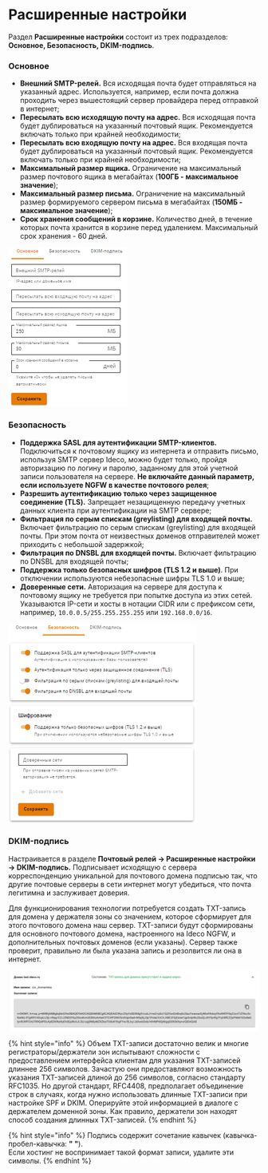 # Расширенные настройки

Раздел **Расширенные настройки** состоит из трех подразделов: **Основное, Безопасность, DKIM-подпись**.

### Основное

* **Внешний SMTP-релей.** Вся исходящая почта будет отправляться на указанный адрес. Используется, например, если почта должна проходить через вышестоящий сервер провайдера перед отправкой в интернет;
* **Пересылать всю исходящую почту на адрес.** Вся исходящая почта будет дублироваться на указанный почтовый ящик. Рекомендуется включать только при крайней необходимости;
* **Пересылать всю входящую почту на адрес.** Вся входящая почта будет дублироваться на указанный почтовый ящик. Рекомендуется включать только при крайней необходимости;
* **Максимальный размер ящика.** Ограничение на максимальный размер почтового ящика в мегабайтах (**100ГБ - максимальное значение**);
* **Максимальный размер письма.** Ограничение на максимальный размер формируемого сервером письма в мегабайтах (**150МБ - максимальное значение**);
* **Срок хранения сообщений в корзине.** Количество дней, в течение которых почта хранится в корзине перед удалением. Максимальный срок хранения - 60 дней.

![](/.gitbook/assets/advanced-settings.png)

### Безопасность

* **Поддержка SASL для аутентификации SMTP-клиентов.** Подключиться к почтовому ящику из интернета и отправить письмо, используя SMTP сервер Ideco, можно будет только, пройдя авторизацию по логину и паролю, заданному для этой учетной записи пользователя на сервере. **Не включайте данный параметр, если используете NGFW в качестве почтового релея**;
* **Разрешить аутентификацию только через защищенное соединение (TLS).** Запрещает незащищенную передачу учетных данных клиента при аутентификации на SMTP сервере;
* **Фильтрация по серым спискам (greylisting) для входящей почты.** Включает фильтрацию по серым спискам (greylisting) для входящей почты. При этом почта от неизвестных доменов отправителей может приходить с небольшой задержкой;
* **Фильтрация по DNSBL для входящей почты.** Включает фильтрацию по DNSBL для входящей почты;
* **Поддержка только безопасных шифров (TLS 1.2 и выше)**. При отключении используются небезопасные шифры TLS 1.0 и выше;
* **Доверенные сети.** Авторизация на сервере для доступа к почтовому ящику не требуется при попытке доступа из этих сетей. Указываются IP-сети и хосты в нотации CIDR или с префиксом сети, например, `10.0.0.5/255.255.255.255` или `192.168.0.0/16`.

![](/.gitbook/assets/advanced-settings1.png)

### DKIM-подпись

Настраивается в разделе **Почтовый релей -> Расширенные настройки -> DKIM-подпись.** Подписывает исходящую с сервера корреспонденцию уникальной для почтового домена подписью так, что другие почтовые серверы в сети интернет могут убедиться, что почта легитимна и заслуживает доверия.

Для функционирования технологии потребуется создать TXT-запись для домена у держателя зоны со значением, которое сформирует для этого почтового домена наш сервер. TXT-записи будут сформированы для основного почтового домена, настроенного на Ideco NGFW, и дополнительных почтовых доменов (если указаны). Сервер также проверит, правильно ли была указана запись и резолвится ли она в интернет.

![](/.gitbook/assets/dikm-sign.png)

{% hint style="info" %}
Объем TXT-записи достаточно велик и многие регистраторы/держатели зон испытывают сложности с предоставлением интерфейса клиентам для указания TXT-записей длиннее 256 символов. Зачастую они предоставляют возможность указания TXT-записей длиной до 256 символов, согласно стандарту RFC1035. Но другой стандарт, RFC4408, предполагает объединение строк в случаях, когда нужно использовать длинные TXT-записи при настройке SPF и DKIM. Оперируйте этой информацией в диалоге с держателем доменной зоны. Как правило, держатели зон находят способ создания длинных TXT-записей.
{% endhint %}

{% hint style="info" %}
Подпись содержит сочетание кавычек (кавычка-пробел-кавычка: **" "**). \
Если хостинг не воспринимает такой формат записи, удалите эти символы.
{% endhint %}